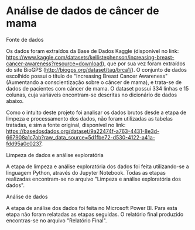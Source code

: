 # Análise de dados de câncer de mama

Fonte de dados 

Os dados foram extraídos da Base de Dados Kaggle (disponível no link: https://www.kaggle.com/datasets/kellistephenson/increasing-breast-cancer-awareness?resource=download), que por sua vez foram extraídos do site BioGPS (http://biogps.org/dataset/tag/brca1/). O conjunto de dados escolhido possui o título de "Increasing Breast Cancer Awareness" (Aumentando a conscientização sobre o câncer de mama), e trata-se de dados de pacientes com câncer de mama. O dataset possui 334 linhas e 15 colunas, cuja variáveis encontram-se descritas no dicionário de dados abaixo.



Como o intuito deste projeto foi analisar os dados brutos desde a etapa de limpeza e processamento dos dados, não foram utilizadas as tabelas tratadas, e sim a fonte original, disponível no link: https://basedosdados.org/dataset/9a22474f-a763-4431-8e3d-667908a1c7ab?raw_data_source=5d1fbe72-d530-4122-a41a-fdd95a0c0237.

Limpeza de dados e análise exploratória

A etapa de limpeza e análise exploratória dos dados foi feita utilizando-se a linguagem Python, através do Jupyter Notebook. Todas as etapas realizadas encontram-se no arquivo "Limpeza e análise exploratória dos dados".

Análise de dados

A etapa de análise dos dados foi feita no Microsoft Power BI. Para esta etapa não foram relatadas as etapas seguidas. O relatório final produzido encontras-se no arquivo "Relatório Final".

